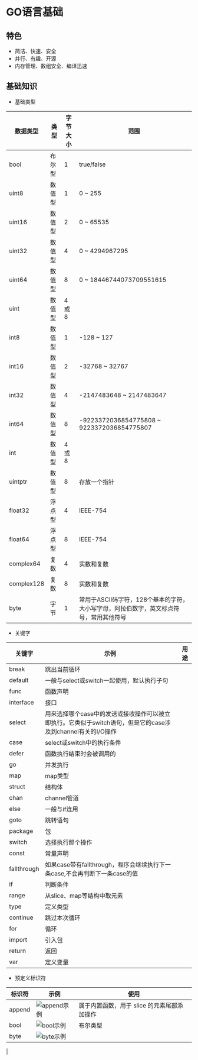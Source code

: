 # GO语言基础

## 特色
* 简洁、快速、安全
* 并行、有趣、开源
* 内存管理、数组安全、编译迅速

## 基础知识

* 基础类型

| 数据类型 | 类型 | 字节大小 | 范围 |
|----|----|----|----|
| bool | 布尔型 | 1 | true/false |
| uint8 | 数值型 | 1 | 0 ~ 255 |
| uint16 | 数值型 | 2 | 0 ~ 65535 |
| uint32 | 数值型 | 4 | 0 ~ 4294967295 
| uint64 | 数值型 | 8 | 0 ~ 18446744073709551615 |
| uint | 数值型 | 4 或 8 | |
| int8 | 数值型 | 1 | -128 ~ 127 |
| int16 | 数值型 | 2 | -32768 ~ 32767 |
| int32 | 数值型 | 4 | -2147483648 ~ 2147483647 |
| int64 | 数值型 | 8 | -9223372036854775808 ~ 9223372036854775807 |
| int | 数值型 | 4 或 8 | |
| uintptr | 数值型 | 8 | 存放一个指针 |
| float32 | 浮点型 | 4 | IEEE-754 |
| float64 | 浮点型 | 8 | IEEE-754 |
| complex64 | 复数 | 4 | 实数和复数 |
| complex128 | 复数 | 8 | 实数和复数 |
| byte | 字节 | 1 | 常用于ASCII码字符，128个基本的字符，大小写字母，阿拉伯数字，英文标点符号，常用其他符号 |

* 关键字

| 关键字 | 示例 | 用途 |
|----|----| ---- |
| break | 跳出当前循环 |
| default | 一般与select或switch一起使用，默认执行子句 |
| func | 函数声明 |
| interface | 接口 |
| select | 用来选择哪个case中的发送或接收操作可以被立即执行。它类似于switch语句，但是它的case涉及到channel有关的I/O操作 |
| case | select或switch中的执行条件 |
| defer | 函数执行结束时会被调用的 |
| go | 并发执行 |
| map | map类型 |
| struct | 结构体 |
| chan | channel管道 |
| else | 一般与if连用 |
| goto | 跳转语句 |
| package | 包 |
| switch | 选择执行那个操作 |
| const | 常量声明 |
| fallthrough | 如果case带有fallthrough，程序会继续执行下一条case,不会再判断下一条case的值 |
| if | 判断条件 |
| range | 从slice、map等结构中取元素 |
| type | 定义类型 |
| continue | 跳过本次循环 |
| for | 循环 |
| import | 引入包 |
| return | 返回 |
| var | 定义变量 |

* 预定义标识符

| 标识符 | 示例 | 使用 |
|----|----|----|
| append | ![append示例](./testCode/appendTest.go) | 属于内置函数，用于 slice 的元素尾部添加操作 |
| bool | ![bool示例](./testCode/boolTest.go) | 布尔类型 |
| byte | ![byte示例](./testCode/byteTest.go) |  |
|